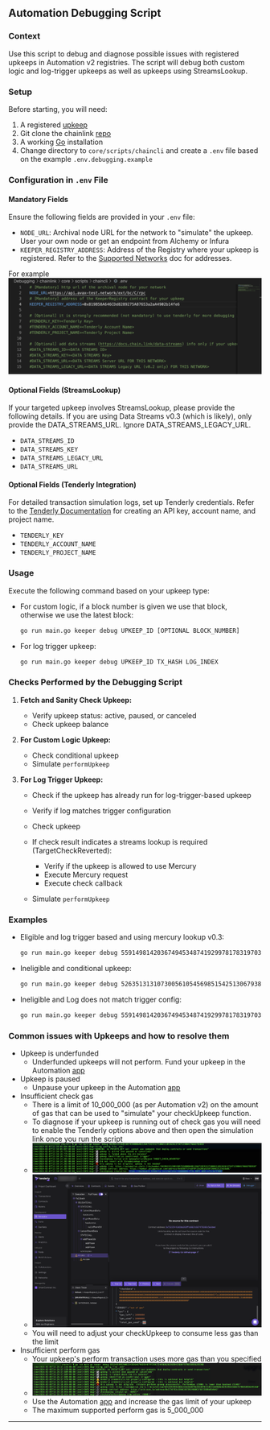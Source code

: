 ##  Automation Debugging Script

### Context

Use this script to debug and diagnose possible issues with registered upkeeps in Automation v2 registries. The script will debug both custom logic and log-trigger upkeeps as well as upkeeps using StreamsLookup.

### Setup

Before starting, you will need:
1. A registered [upkeep](https://docs.chain.link/chainlink-automation/overview/getting-started)
1. Git clone the chainlink [repo](https://github.com/smartcontractkit/chainlink)
1. A working [Go](https://go.dev/doc/install) installation
1. Change directory to `core/scripts/chaincli` and create a `.env` file based on the example `.env.debugging.example`

### Configuration in `.env` File

#### Mandatory Fields

Ensure the following fields are provided in your `.env` file:

- `NODE_URL`: Archival node URL for the network to "simulate" the upkeep. User your own node or get an endpoint from Alchemy or Infura
- `KEEPER_REGISTRY_ADDRESS`: Address of the Registry where your upkeep is registered. Refer to the [Supported Networks](https://docs.chain.link/chainlink-automation/overview/supported-networks#configurations) doc for addresses.
 
 For example
 ![Example_ENV_file](/core/scripts/chaincli/images/env_file_example.png "Example .ENV file")

#### Optional Fields (StreamsLookup)

If your targeted upkeep involves StreamsLookup, please provide the following details. If you are using Data Streams v0.3 (which is likely), only provide the DATA_STREAMS_URL. Ignore DATA_STREAMS_LEGACY_URL.

- `DATA_STREAMS_ID`
- `DATA_STREAMS_KEY`
- `DATA_STREAMS_LEGACY_URL`
- `DATA_STREAMS_URL`

#### Optional Fields (Tenderly Integration)

For detailed transaction simulation logs, set up Tenderly credentials. Refer to the [Tenderly Documentation](https://docs.tenderly.co/other/platform-access/how-to-generate-api-access-tokens) for creating an API key, account name, and project name.

- `TENDERLY_KEY`
- `TENDERLY_ACCOUNT_NAME`
- `TENDERLY_PROJECT_NAME`

### Usage

Execute the following command based on your upkeep type:

- For custom logic, if a block number is given we use that block, otherwise we use the latest block:

    ```bash
    go run main.go keeper debug UPKEEP_ID [OPTIONAL BLOCK_NUMBER]
    ```

- For log trigger upkeep:

    ```bash
    go run main.go keeper debug UPKEEP_ID TX_HASH LOG_INDEX
    ```

### Checks Performed by the Debugging Script

1. **Fetch and Sanity Check Upkeep:**
    - Verify upkeep status: active, paused, or canceled
    - Check upkeep balance

2. **For Custom Logic Upkeep:**
    - Check conditional upkeep
    - Simulate `performUpkeep`

3. **For Log Trigger Upkeep:**
    - Check if the upkeep has already run for log-trigger-based upkeep
    - Verify if log matches trigger configuration
    - Check upkeep
    - If check result indicates a streams lookup is required (TargetCheckReverted):
        - Verify if the upkeep is allowed to use Mercury
        - Execute Mercury request
        - Execute check callback

    - Simulate `performUpkeep`

### Examples
- Eligible and log trigger based and using mercury lookup v0.3:

    ```bash
    go run main.go keeper debug 5591498142036749453487419299781783197030971023186134955311257372668222176389 0xdc6d0e547a5aa85fefa5b0f3a37e3493eafb5aeba8b5f3071ce53c9e9a539e9c 0
    ```

- Ineligible and conditional upkeep:

    ```bash
    go run main.go keeper debug 52635131310730056105456985154251306793887717546629785340977553840883117540096
    ```

- Ineligible and Log does not match trigger config:

    ```bash
    go run main.go keeper debug 5591498142036749453487419299781783197030971023186134955311257372668222176389 0xc0686ae85d2a7a976ef46df6c613517b9fd46f23340ac583be4e44f5c8b7a186 1
    ```
### Common issues with Upkeeps and how to resolve them
- Upkeep is underfunded
  - Underfunded upkeeps will not perform. Fund your upkeep in the Automation [app](https://automation.chain.link/)
- Upkeep is paused
  - Unpause your upkeep in the Automation [app](https://automation.chain.link/)
- Insufficient check gas
  - There is a limit of 10_000_000 (as per Automation v2) on the amount of gas that can be used to "simulate" your checkUpkeep function.
  - To diagnose if your upkeep is running out of check gas you will need to enable the Tenderly options above and then open the simulation link once you run the script
  - ![Insufficient Check Gas](/core/scripts/chaincli/images/insufficient_check_gas.png "Open the Tenderly simulation and switch to debug mode")
  - ![Out of Gas](/core/scripts/chaincli/images/tenderly_out_of_check_gas.png "Tenderly shows checkUpkeeps has consumed all available gas and is now out of gas")   
  - You will need to adjust your checkUpkeep to consume less gas than the limit
- Insufficient perform gas
  - Your upkeep's perform transaction uses more gas than you specified
  - ![Insufficient Perform Gas](/core/scripts/chaincli/images/insufficient_perform_gas.png "Insufficient perform gas")
  - Use the Automation [app](https://automation.chain.link/) and increase the gas limit of your upkeep
  - The maximum supported perform gas is 5_000_000



---
